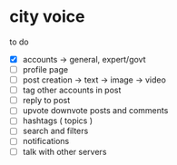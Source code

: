 # city voice

to do

- [x] accounts -> general, expert/govt
- [ ] profile page
- [ ] post creation -> text -> image -> video
- [ ] tag other accounts in post
- [ ] reply to post
- [ ] upvote downvote posts and comments
- [ ] hashtags ( topics )
- [ ] search and filters
- [ ] notifications
- [ ] talk with other servers